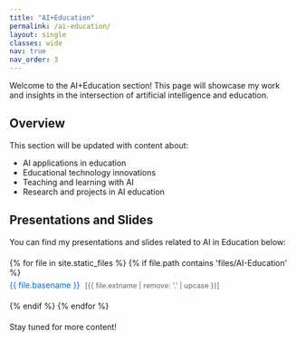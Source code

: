 ```yaml
---
title: "AI+Education"
permalink: /ai-education/
layout: single
classes: wide
nav: true
nav_order: 3
---
```


Welcome to the AI+Education section! This page will showcase my work and insights in the intersection of artificial intelligence and education.

## Overview

This section will be updated with content about:
- AI applications in education
- Educational technology innovations
- Teaching and learning with AI
- Research and projects in AI education

## Presentations and Slides

You can find my presentations and slides related to AI in Education below:

<div class="presentation-list">
{% for file in site.static_files %}
  {% if file.path contains 'files/AI-Education' %}
    <div class="presentation-item">
      <a href="{{ file.path | relative_url }}" target="_blank" class="presentation-link">
        {{ file.basename }} 
        <span class="file-type">[{{ file.extname | remove: '.' | upcase }}]</span>
      </a>
    </div>
  {% endif %}
{% endfor %}
</div>

<style>
.presentation-list {
  margin: 20px 0;
}
.presentation-item {
  margin-bottom: 15px;
}
.presentation-link {
  text-decoration: none;
  color: #0366d6;
  display: inline-block;
  padding: 5px 0;
}
.presentation-link:hover {
  text-decoration: underline;
}
.file-type {
  color: #666;
  font-size: 0.9em;
  margin-left: 5px;
}
</style>

Stay tuned for more content! 
